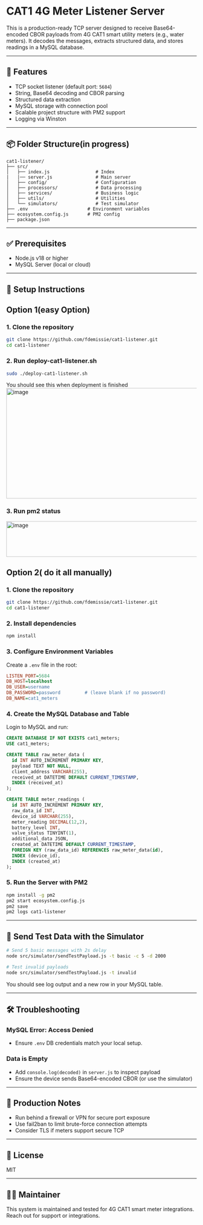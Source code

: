 # CAT1 4G Meter Listener Server

This is a production-ready TCP server designed to receive Base64-encoded CBOR payloads from 4G CAT1 smart utility meters (e.g., water meters). It decodes the messages, extracts structured data, and stores readings in a MySQL database.

---

## 🚀 Features

* TCP socket listener (default port: `5684`)
* String, Base64 decoding and CBOR parsing
* Structured data extraction
* MySQL storage with connection pool
* Scalable project structure with PM2 support
* Logging via Winston

---

## 📦 Folder Structure(in progress)

```
cat1-listener/
├── src/
│   ├── index.js                 # Index
|   |── server.js                # Main server
│   ├── config/                  # Configuration
│   ├── processors/              # Data processing
│   ├── services/                # Business logic
│   ├── utils/                   # Utilities
│   └── simulators/              # Test simulator
├── .env                      # Environment variables
├── ecosystem.config.js       # PM2 config
├── package.json
```

---

## ✅ Prerequisites

* Node.js v18 or higher
* MySQL Server (local or cloud)

---

## 🔧 Setup Instructions
## Option 1(easy Option)
### 1. Clone the repository
```bash
git clone https://github.com/fdemissie/cat1-listener.git
cd cat1-listener
```
### 2. Run deploy-cat1-listener.sh
```bash
sudo ./deploy-cat1-listener.sh
```
You should see this when deployment is finished
<img width="591" height="292" alt="image" src="https://github.com/user-attachments/assets/3906e6ab-4ff6-4003-91b8-4f8680fffaf8" />

### 3. Run pm2 status
<img width="641" height="94" alt="image" src="https://github.com/user-attachments/assets/113ed7d1-54cd-479b-9864-542dda3cb1b0" />


## Option 2( do it all manually)
### 1. Clone the repository

```bash
git clone https://github.com/fdemissie/cat1-listener.git
cd cat1-listener
```

### 2. Install dependencies

```bash
npm install
```

### 3. Configure Environment Variables

Create a `.env` file in the root:

```ini
LISTEN_PORT=5684
DB_HOST=localhost
DB_USER=username
DB_PASSWORD=password         # (leave blank if no password)
DB_NAME=cat1_meters
```

### 4. Create the MySQL Database and Table

Login to MySQL and run:

```sql
CREATE DATABASE IF NOT EXISTS cat1_meters;
USE cat1_meters;

CREATE TABLE raw_meter_data (
  id INT AUTO_INCREMENT PRIMARY KEY,
  payload TEXT NOT NULL,
  client_address VARCHAR(255),
  received_at DATETIME DEFAULT CURRENT_TIMESTAMP,
  INDEX (received_at)
);

CREATE TABLE meter_readings (
  id INT AUTO_INCREMENT PRIMARY KEY,
  raw_data_id INT,
  device_id VARCHAR(255),
  meter_reading DECIMAL(12,2),
  battery_level INT,
  valve_status TINYINT(1),
  additional_data JSON,
  created_at DATETIME DEFAULT CURRENT_TIMESTAMP,
  FOREIGN KEY (raw_data_id) REFERENCES raw_meter_data(id),
  INDEX (device_id),
  INDEX (created_at)
);
```

### 5. Run the Server with PM2

```bash
npm install -g pm2
pm2 start ecosystem.config.js
pm2 save
pm2 logs cat1-listener
```

---

## 🧪 Send Test Data with the Simulator

```bash
# Send 5 basic messages with 2s delay
node src/simulator/sendTestPayload.js -t basic -c 5 -d 2000

# Test invalid payloads
node src/simulator/sendTestPayload.js -t invalid
```

You should see log output and a new row in your MySQL table.

---

## 🛠 Troubleshooting

### MySQL Error: Access Denied

* Ensure `.env` DB credentials match your local setup.


### Data is Empty

* Add `console.log(decoded)` in `server.js` to inspect payload
* Ensure the device sends Base64-encoded CBOR (or use the simulator)

---

## 🔐 Production Notes

* Run behind a firewall or VPN for secure port exposure
* Use fail2ban to limit brute-force connection attempts
* Consider TLS if meters support secure TCP

---

## 📄 License

MIT

---

## 👨‍💻 Maintainer

This system is maintained and tested for 4G CAT1 smart meter integrations. Reach out for support or integrations.
